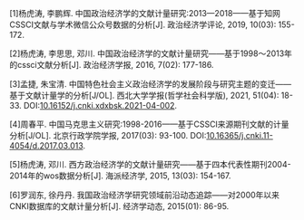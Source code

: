 [1]杨虎涛, 李鹏辉. 中国政治经济学的文献计量研究:2013—2018——基于知网CSSCI文献与学术微信公众号数据的分析[J]. 政治经济学评论, 2019, 10(03): 155-172.

[2]杨虎涛, 李思思, 邓川. 中国政治经济学的文献计量研究——基于1998～2013年的cssci文献分析[J]. 政治经济学报, 2016, 7(02): 177-186.

[3]孟捷, 朱宝清. 中国特色社会主义政治经济学的发展阶段与研究主题的变迁——基于文献计量学的分析[J/OL]. 西北大学学报(哲学社会科学版), 2021, 51(04): 18-33. DOI:[10.16152/j.cnki.xdxbsk.2021-04-002](https://doi.org/10.16152/j.cnki.xdxbsk.2021-04-002).

[4]周春平. 中国马克思主义研究:1998-2016——基于CSSCI来源期刊文献的计量分析[J/OL]. 北京行政学院学报, 2017(03): 93-100. DOI:[10.16365/j.cnki.11-4054/d.2017.03.013](https://doi.org/10.16365/j.cnki.11-4054/d.2017.03.013).

[5]杨虎涛, 邓川. 西方政治经济学的文献计量研究——基于四本代表性期刊2004-2014年的wos数据分析[J]. 海派经济学, 2015, 13(03): 154-167.

[6]罗润东, 徐丹丹. 我国政治经济学研究领域前沿动态追踪——对2000年以来CNKI数据库的文献计量分析[J]. 经济学动态, 2015(01): 86-95.